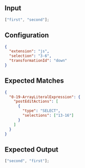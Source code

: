 
## Input
```javascript input
["first", "second"];
```

## Configuration
```json configuration
{
  "extension": "js",
  "selection": "3-6",
  "transformationId": "down"
}
```

## Expected Matches
```json expected matches
{
  "0-19-ArrayLiteralExpression": {
    "postEditActions": [
      {
        "type": "SELECT",
        "selections": ["13-16"]
      }
    ]
  }
}
```


## Expected Output
```javascript expected output
["second", "first"];
```
